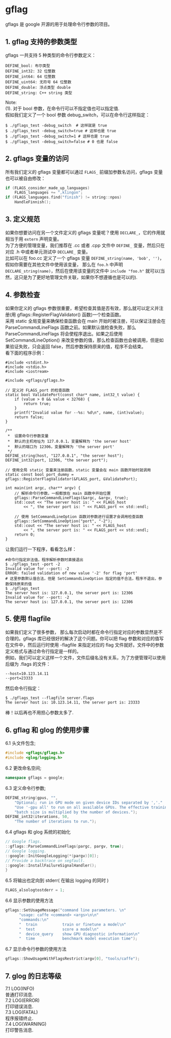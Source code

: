 # gflag 
gflags 是 google 开源的用于处理命令行参数的项目。   

## 1. gflag 支持的参数类型    
gflags 一共支持 5 种类型的命令行参数定义：   
```
DEFINE_bool: 布尔类型
DEFINE_int32: 32 位整数
DEFINE_int64: 64 位整数
DEFINE_uint64: 无符号 64 位整数
DEFINE_double: 浮点类型 double
DEFINE_string: C++ string 类型
```
Note:   
(1). 对于 bool 参数，在命令行可以不指定值也可以指定值.   
假如我们定义了一个 bool 参数 debug_switch，可以在命令行这样指定：   
```
$ ./gflags_test -debug_switch  # 这样就是 true
$ ./gflags_test -debug_switch=true # 这样也是 true
$ ./gflags_test -debug_switch=1 # 这样也是 true
$ ./gflags_test -debug_switch=false # 0 也是 false
```

## 2. gflags 变量的访问   
所有我们定义的 gflags 变量都可以通过 `FLAGS_` 前缀加参数名访问，gflags 变量也可以被自由修改：   
```cpp
if (FLAGS_consider_made_up_languages)
    FLAGS_languages += ",klingon";
if (FLAGS_languages.find("finish") != string::npos)
    HandleFinnish();
```

## 3. 定义规范   
如果你想要访问在另一个文件定义的 gflags 变量呢？使用 `DECLARE_`，它的作用就相当于用 `extern` 声明变量。   
为了方便的管理变量，我们推荐在 .cc 或者 .cpp 文件中 `DEFINE_` 变量，然后只在对应 .h 中或者单元测试中 `DECLARE_` 变量。   
比如可以在 foo.cc 定义了一个 gflags 变量 `DEFINE_string(name, 'bob', '')`，假如你需要在其他文件中使用该变量， 那么在 `foo.h` 中声明 `DECLARE_string(name)`，然后在使用该变量的文件中 `include "foo.h"` 就可以(当然，这只是为了更好地管理文件关联，如果你不想遵循也是可以的).   

## 4. 参数检查   
如果你定义的 gflags 参数很重要，希望检查其值是否有效，那么就可以定义并注册(用 gflags::RegisterFlagValidator() 函数)一个检查函数。   
采用 static 全局变量来确保检查函数会在 main 开始时被注册，可以保证注册会在 ParseCommandLineFlags 函数之前。如果默认值检查失败，那么 ParseCommandLineFlags 将会使程序退出。如果之后使用 SetCommandLineOption() 来改变参数的值，那么检查函数也会被调用，但是如果验证失败，只会返回 false，然后参数保持原来的值，程序不会结束。   
看下面的程序示例：    
```
#include <stdint.h>
#include <stdio.h>
#include <iostream>

#include <gflags/gflags.h>

// 定义对 FLAGS_port 的检查函数
static bool ValidatePort(const char* name, int32_t value) {
    if (value > 0 && value < 32768) {
        return true;
    }
    printf("Invalid value for --%s: %d\n", name, (int)value);
    return false;
}

/**
 *  设置命令行参数变量
 *  默认的主机地址为 127.0.0.1，变量解释为 'the server host'
 *  默认的端口为 12306，变量解释为 'the server port'
 */
DEFINE_string(host, "127.0.0.1", "the server host");
DEFINE_int32(port, 12306, "the server port");

// 使用全局 static 变量来注册函数，static 变量会在 main 函数开始时就调用
static const bool port_dummy = gflags::RegisterFlagValidator(&FLAGS_port, &ValidatePort);

int main(int argc, char** argv) {
    // 解析命令行参数，一般都放在 main 函数中开始位置
    gflags::ParseCommandLineFlags(&argc, &argv, true);
    std::cout << "The server host is: " << FLAGS_host
        << ", the server port is: " << FLAGS_port << std::endl;

    // 使用 SetCommandLineOption 函数对参数进行设置才会调用检查函数
    gflags::SetCommandLineOption("port", "-2");
    std::cout << "The server host is: " << FLAGS_host
        << ", the server port is: " << FLAGS_port << std::endl;
    return 0;
}
```
让我们运行一下程序，看看怎么样：   
```
#命令行指定非法值，程序解析参数时直接退出
$ ./gflags_test -port -2 
Invalid value for --port: -2
ERROR: failed validation of new value '-2' for flag 'port'
# 这里参数默认值合法，但是 SetCommandLineOption 指定的值不合法，程序不退出，参数保持原来的值 
$ ./gflags_test        
The server host is: 127.0.0.1, the server port is: 12306
Invalid value for --port: -2
The server host is: 127.0.0.1, the server port is: 12306
```

## 5. 使用 flagfile   
如果我们定义了很多参数， 那么每次启动时都在命令行指定对应的参数显然是不合理的。gflags 库已经很好的解决了这个问题。你可以把 flag 参数和对应的值写在文件中，然后运行时使用 -flagfile 来指定对应的 flag 文件就好。文件中的参数定义格式与通过命令行指定是一样的。    
例如，我们可以定义这样一个文件，文件后缀名没有关系，为了方便管理可以使用后缀为 .flags 的文件：
```
--host=10.123.14.11
--port=23333 
```
然后命令行指定：
```
$ ./gflags_test --flagfile server.flags 
The server host is: 10.123.14.11, the server port is: 23333
```
棒！以后再也不用担心参数太多了.   

## 6. gflag 和 glog 的使用步骤   
6.1 头文件包含;  
```cpp
#include <gflags/gflags.h>
#include <glog/logging.h>
```
6.2 更改命名空间;   
```cpp
namespace gflags = google;
```
6.3 定义命令行参数;  
```cpp
DEFINE_string(gpus, "", 
	"Optional; run in GPU mode on given device IDs separated by ','."
    "Use '-gpu all' to run on all available GPUs. The effective training "
    "batch size is multiplied by the number of devices.");
DEFINE_int32(iterations, 50, 
	"The number of iterations to run.");
```
6.4 gflags 和 glog 系统的初始化   
```cpp
// Google flags.
::gflags::ParseCommandLineFlags(pargc, pargv, true);
// Google logging.
::google::InitGoogleLogging(*(pargv)[0]);
// Provide a backtrace on segfault.
::google::InstallFailureSignalHandler();
}
```
6.5 将输出也定向到 stderr( 在输出 logging 的同时 )   
```cpp 
FLAGS_alsologtostderr = 1;
```
6.6 显示参数的使用方法   
```cpp
gflags::SetUsageMessage("command line parameters. \n"
      "usage: caffe <command> <args>\n\n"
      "commands:\n"
      "  train           train or finetune a model\n"
      "  test            score a model\n"
      "  device_query    show GPU diagnostic information\n"
      "  time            benchmark model execution time");
```
6.7 显示命令行参数的使用方法   
```cpp
gflags::ShowUsageWithFlagsRestrict(argv[0], "tools/caffe");
```

## 7. glog 的日志等级    
7.1 LOG(INFO)   
普通打印消息.   
7.2 LOG(ERROR)   
打印错误消息.  
7.3 LOG(FATAL)   
程序报错终止.   
7.4 LOG(WARNING)   
打印警告消息.   
